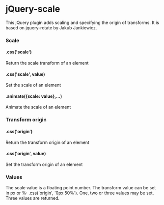jQuery-scale
============

This jQuery plugin adds scaling and specifying the origin of
transforms. It is based on jquery-rotate by Jakub Jankiewicz.

### Scale
#### .css('scale')
Return the scale transform of an element

#### .css('scale', value)
Set the scale of an element

#### .animate({scale: value},...)
Animate the scale of an element

### Transform origin
#### .css('origin')
Return the transform origin of an element

#### .css('origin', value)
Set the transform origin of an element

### Values

The scale value is a floating point number. The transform value can be
set in px or %: .css('origin', '0px 50%'). One, two or three values
may be set. Three values are returned.
